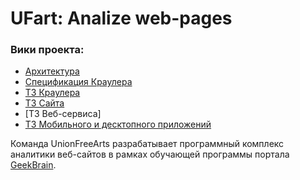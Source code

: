 # UFart: Analize web-pages

### Вики проекта:
* [Архитектура] 
* [Спецификация Краулера]
* [ТЗ Краулера]
* [ТЗ Сайта]
* [ТЗ Веб-сервиса]
* [ТЗ Мобильного и десктопного приложений]

Команда UnionFreeArts разрабатывает программный комплекс аналитики веб-сайтов в рамках обучающей программы портала [GeekBrain].


[Архитектура]: <https://github.com/DarkenNav/UnionFreeArts/wiki/architecture>
[Спецификация Краулера]: <https://github.com/DarkenNav/UnionFreeArts/wiki/Croaker-Spec>
[ТЗ Краулера]: <https://github.com/DarkenNav/UnionFreeArts/wiki/Croaker-TTask>
[ТЗ Сайта]: <https://github.com/DarkenNav/UnionFreeArts/wiki/Site-TTask>
[ТЗ Мобильного и десктопного приложений]: <https://github.com/DarkenNav/UnionFreeArts/wiki/App-TTask>

[GeekBrain]: <https://geekbrains.ru/>
